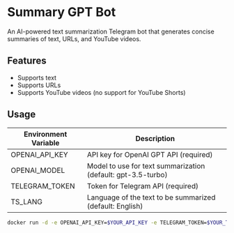 # Summary GPT Bot

An AI-powered text summarization Telegram bot that generates concise summaries of text, URLs, and YouTube videos.

## Features

- Supports text
- Supports URLs
- Supports YouTube videos (no support for YouTube Shorts)

## Usage

| Environment Variable | Description |
|----------------------|-------------|
| OPENAI_API_KEY       | API key for OpenAI GPT API (required) |
| OPENAI_MODEL         | Model to use for text summarization (default: gpt-3.5-turbo) |
| TELEGRAM_TOKEN       | Token for Telegram API (required) |
| TS_LANG              | Language of the text to be summarized (default: English) |


```sh
docker run -d -e OPENAI_API_KEY=$YOUR_API_KEY -e TELEGRAM_TOKEN=$YOUR_TOKEN -e TS_LANG=$YOUR_LANGUAGE tonypai/ai-for-life
```